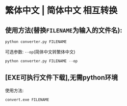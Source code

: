 # 繁体中文 | 简体中文 相互转换

## 使用方法(替换`FILENAME`为输入的文件名):
```python
python converter.py FILENAME
```
可选参数: `--op`(简体中文转繁体中文)
```python
python converter.py FILENAME --op
```

## [EXE可执行文件下载],无需python环境
使用方法:
```
convert.exe FILENAME
```